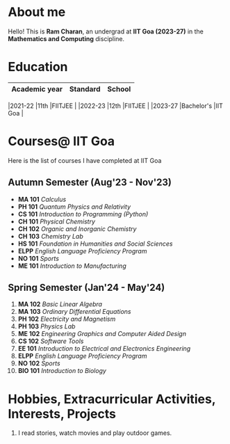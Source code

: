 # About me
Hello!
 This is **Ram Charan**, an undergrad at **IIT Goa (2023-27)** in the   **Mathematics and Computing** discipline.   
 

# Education
|  Academic year |   Standard   |  School   |
|----------------|--------------|-----------|

|2021-22         |11th          |FIITJEE    |
|2022-23         |12th          |FIITJEE    |
|2023-27         |Bachelor's    |IIT Goa    |

# Courses@ IIT Goa
Here is the list of courses I have completed at IIT Goa
## Autumn Semester (Aug'23 - Nov'23)
- **MA 101** *Calculus*
- **PH 101** *Quantum Physics and Relativity*
- **CS 101** *Introduction to Programming (Python)*
- **CH 101** *Physical Chemistry*
- **CH 102** *Organic and Inorganic Chemistry*
- **CH 103** *Chemistry Lab*
- **HS 101** *Foundation in Humanities and Social Sciences*
- **ELPP** *English Language Proficiency Program*
- **NO 101** *Sports*
- **ME 101** *Introduction to Manufacturing*
## Spring Semester (Jan'24 - May'24)
1. **MA 102** *Basic Linear Algebra*
2. **MA 103** *Ordinary Differential Equations*
3. **PH 102** *Electricity and Magnetism*
4. **PH 103** *Physics Lab*
5. **ME 102** *Engineering Graphics and Computer Aided Design*
6. **CS 102** *Software Tools*
7. **EE 101** *Introduction to Electrical and Electronics Engineering*
8. **ELPP** *English Language Proficiency Program*
9. **NO 102** *Sports*
10. **BIO 101** *Introduction to Biology*

# Hobbies, Extracurricular Activities, Interests, Projects

1. I read stories, watch movies and play outdoor games.




